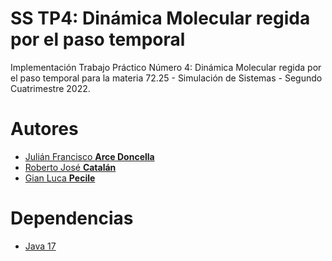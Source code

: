# SS TP4: Dinámica Molecular regida por el paso temporal

Implementación Trabajo Práctico Número 4: Dinámica Molecular regida por el paso temporal para la materia 72.25 - Simulación de Sistemas - Segundo Cuatrimestre 2022.

# Autores

* [Julián Francisco **Arce Doncella**](https://github.com/JuArce)
* [Roberto José **Catalán**](https://github.com/rcatalan98)
* [Gian Luca **Pecile**](https://github.com/glpecile)

# Dependencias

* [Java 17](https://www.oracle.com/java/technologies/javase/jdk17-archive-downloads.html)